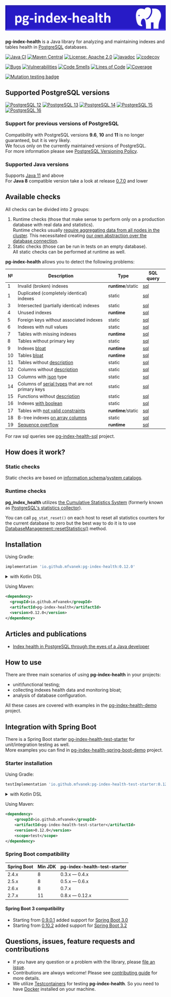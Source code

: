 # ![pg-index-health](https://github.com/mfvanek/pg-index-health/blob/master/logo.png "pg-index-health")
**pg-index-health** is a Java library for analyzing and maintaining indexes and tables health in [PostgreSQL](https://www.postgresql.org/) databases.

[![Java CI](https://github.com/mfvanek/pg-index-health/actions/workflows/tests.yml/badge.svg)](https://github.com/mfvanek/pg-index-health/actions/workflows/tests.yml "Java CI")
[![Maven Central](https://img.shields.io/maven-central/v/io.github.mfvanek/pg-index-health.svg)](https://search.maven.org/artifact/io.github.mfvanek/pg-index-health/ "Maven Central")
[![License: Apache 2.0](https://img.shields.io/badge/License-Apache%202.0-blue.svg)](https://github.com/mfvanek/pg-index-health/blob/master/LICENSE "Apache License 2.0")
[![javadoc](https://javadoc.io/badge2/io.github.mfvanek/pg-index-health/javadoc.svg)](https://javadoc.io/doc/io.github.mfvanek/pg-index-health "javadoc")
[![codecov](https://codecov.io/gh/mfvanek/pg-index-health/branch/master/graph/badge.svg)](https://codecov.io/gh/mfvanek/pg-index-health)

[![Bugs](https://sonarcloud.io/api/project_badges/measure?project=mfvanek_pg-index-health&metric=bugs)](https://sonarcloud.io/summary/new_code?id=mfvanek_pg-index-health)
[![Vulnerabilities](https://sonarcloud.io/api/project_badges/measure?project=mfvanek_pg-index-health&metric=vulnerabilities)](https://sonarcloud.io/summary/new_code?id=mfvanek_pg-index-health)
[![Code Smells](https://sonarcloud.io/api/project_badges/measure?project=mfvanek_pg-index-health&metric=code_smells)](https://sonarcloud.io/summary/new_code?id=mfvanek_pg-index-health)
[![Lines of Code](https://sonarcloud.io/api/project_badges/measure?project=mfvanek_pg-index-health&metric=ncloc)](https://sonarcloud.io/summary/new_code?id=mfvanek_pg-index-health)
[![Coverage](https://sonarcloud.io/api/project_badges/measure?project=mfvanek_pg-index-health&metric=coverage)](https://sonarcloud.io/summary/new_code?id=mfvanek_pg-index-health)

[![Mutation testing badge](https://img.shields.io/endpoint?style=flat&url=https%3A%2F%2Fbadge-api.stryker-mutator.io%2Fgithub.com%2Fmfvanek%2Fpg-index-health%2Fmaster)](https://dashboard.stryker-mutator.io/reports/github.com/mfvanek/pg-index-health/master)

## Supported PostgreSQL versions

[![PostgreSQL 12](https://img.shields.io/badge/PostgreSQL-12-green.svg)](https://www.postgresql.org/about/news/1976/ "PostgreSQL 12")
[![PostgreSQL 13](https://img.shields.io/badge/PostgreSQL-13-green.svg)](https://www.postgresql.org/about/news/postgresql-13-released-2077/ "PostgreSQL 13")
[![PostgreSQL 14](https://img.shields.io/badge/PostgreSQL-14-green.svg)](https://www.postgresql.org/about/news/postgresql-14-released-2318/ "PostgreSQL 14")
[![PostgreSQL 15](https://img.shields.io/badge/PostgreSQL-15-green.svg)](https://www.postgresql.org/about/news/postgresql-15-released-2526/ "PostgreSQL 15")
[![PostgreSQL 16](https://img.shields.io/badge/PostgreSQL-16-green.svg)](https://www.postgresql.org/about/news/postgresql-16-released-2715/ "PostgreSQL 16")

### Support for previous versions of PostgreSQL

Compatibility with PostgreSQL versions **9.6**, **10** and **11** is no longer guaranteed, but it is very likely.  
We focus only on the currently maintained versions of PostgreSQL.  
For more information please see [PostgreSQL Versioning Policy](https://www.postgresql.org/support/versioning/).

### Supported Java versions

Supports [Java 11](https://www.java.com/en/) and above  
For **Java 8** compatible version take a look at release [0.7.0](https://github.com/mfvanek/pg-index-health/releases/tag/v.0.7.0) and lower

## Available checks

All checks can be divided into 2 groups:

1. Runtime checks (those that make sense to perform only on a production database with real data and statistics).  
   Runtime checks usually [require aggregating data from all nodes in the cluster](https://github.com/mfvanek/pg-index-health/blob/1af316152ed192d1e093491f709fe9bf4946e174/pg-index-health/src/main/java/io/github/mfvanek/pg/common/maintenance/Diagnostic.java#L111).
   This necessitated creating [our own abstraction over the database connection](https://github.com/mfvanek/pg-index-health/tree/master/pg-index-health-jdbc-connection).
2. Static checks (those can be run in tests on an empty database).  
   All static checks can be performed at runtime as well.

**pg-index-health** allows you to detect the following problems:

| №  | Description                                                                                                                        | Type               | SQL query                                                                                                           |
|----|------------------------------------------------------------------------------------------------------------------------------------|--------------------|---------------------------------------------------------------------------------------------------------------------|
| 1  | Invalid (broken) indexes                                                                                                           | **runtime**/static | [sql](https://github.com/mfvanek/pg-index-health-sql/blob/master/sql/invalid_indexes.sql)                           |
| 1  | Duplicated (completely identical) indexes                                                                                          | static             | [sql](https://github.com/mfvanek/pg-index-health-sql/blob/master/sql/duplicated_indexes.sql)                        |
| 3  | Intersected (partially identical) indexes                                                                                          | static             | [sql](https://github.com/mfvanek/pg-index-health-sql/blob/master/sql/intersected_indexes.sql)                       |
| 4  | Unused indexes                                                                                                                     | **runtime**        | [sql](https://github.com/mfvanek/pg-index-health-sql/blob/master/sql/unused_indexes.sql)                            |
| 5  | Foreign keys without associated indexes                                                                                            | static             | [sql](https://github.com/mfvanek/pg-index-health-sql/blob/master/sql/foreign_keys_without_index.sql)                |
| 6  | Indexes with null values                                                                                                           | static             | [sql](https://github.com/mfvanek/pg-index-health-sql/blob/master/sql/indexes_with_null_values.sql)                  |
| 7  | Tables with missing indexes                                                                                                        | **runtime**        | [sql](https://github.com/mfvanek/pg-index-health-sql/blob/master/sql/tables_with_missing_indexes.sql)               |
| 8  | Tables without primary key                                                                                                         | static             | [sql](https://github.com/mfvanek/pg-index-health-sql/blob/master/sql/tables_without_primary_key.sql)                |
| 9  | Indexes [bloat](https://www.percona.com/blog/2018/08/06/basic-understanding-bloat-vacuum-postgresql-mvcc/)                         | **runtime**        | [sql](https://github.com/mfvanek/pg-index-health-sql/blob/master/sql/bloated_indexes.sql)                           |
| 10 | Tables [bloat](https://www.percona.com/blog/2018/08/06/basic-understanding-bloat-vacuum-postgresql-mvcc/)                          | **runtime**        | [sql](https://github.com/mfvanek/pg-index-health-sql/blob/master/sql/bloated_tables.sql)                            |
| 11 | Tables without [description](https://www.postgresql.org/docs/current/sql-comment.html)                                             | static             | [sql](https://github.com/mfvanek/pg-index-health-sql/blob/master/sql/tables_without_description.sql)                |
| 12 | Columns without [description](https://www.postgresql.org/docs/current/sql-comment.html)                                            | static             | [sql](https://github.com/mfvanek/pg-index-health-sql/blob/master/sql/columns_without_description.sql)               |
| 13 | Columns with [json](https://www.postgresql.org/docs/current/datatype-json.html) type                                               | static             | [sql](https://github.com/mfvanek/pg-index-health-sql/blob/master/sql/columns_with_json_type.sql)                    |
| 14 | Columns of [serial types](https://www.postgresql.org/docs/current/datatype-numeric.html#DATATYPE-SERIAL) that are not primary keys | static             | [sql](https://github.com/mfvanek/pg-index-health-sql/blob/master/sql/non_primary_key_columns_with_serial_types.sql) |
| 15 | Functions without [description](https://www.postgresql.org/docs/current/sql-comment.html)                                          | static             | [sql](https://github.com/mfvanek/pg-index-health-sql/blob/master/sql/functions_without_description.sql)             |
| 16 | Indexes [with boolean](https://habr.com/ru/companies/tensor/articles/488104/)                                                      | static             | [sql](https://github.com/mfvanek/pg-index-health-sql/blob/master/sql/indexes_with_boolean.sql)                      |
| 17 | Tables with [not valid constraints](https://habr.com/ru/articles/800121/)                                                          | **runtime**/static | [sql](https://github.com/mfvanek/pg-index-health-sql/blob/master/sql/check_not_valid_constraints.sql)               |
| 18 | B-tree indexes [on array columns](https://habr.com/ru/articles/800121/)                                                            | static             | [sql](https://github.com/mfvanek/pg-index-health-sql/blob/master/sql/btree_indexes_on_array_columns.sql)            |
| 19 | [Sequence overflow](https://habr.com/ru/articles/800121/)                                                                          | **runtime**        | [sql](https://github.com/mfvanek/pg-index-health-sql/blob/master/sql/sequence_overflow.sql)                         |

For raw sql queries see [pg-index-health-sql](https://github.com/mfvanek/pg-index-health-sql) project.

## How does it work?

### Static checks

Static checks are based on [information schema](https://www.postgresql.org/docs/current/information-schema.html)/[system catalogs](https://www.postgresql.org/docs/current/catalogs.html).

### Runtime checks

**pg_index_health** utilizes [the Cumulative Statistics System](https://www.postgresql.org/docs/current/monitoring-stats.html) 
(formerly known as [PostgreSQL's statistics collector](https://www.postgresql.org/docs/14/monitoring-stats.html)).

You can call `pg_stat_reset()` on each host to reset all statistics counters for the current database to zero
but the best way to do it is to use [DatabaseManagement::resetStatistics()](https://github.com/mfvanek/pg-index-health/blob/1af316152ed192d1e093491f709fe9bf4946e174/pg-index-health/src/main/java/io/github/mfvanek/pg/common/management/DatabaseManagement.java#L33) method.

## Installation

Using Gradle:
```groovy
implementation 'io.github.mfvanek:pg-index-health:0.12.0'
```

<details>
<summary>with Kotlin DSL</summary>

```kotlin
implementation("io.github.mfvanek:pg-index-health:0.12.0")
```
</details>

Using Maven:
```xml
<dependency>
  <groupId>io.github.mfvanek</groupId>
  <artifactId>pg-index-health</artifactId>
  <version>0.12.0</version>
</dependency>
```

## Articles and publications

* [Index health in PostgreSQL through the eyes of a Java developer](https://habr.com/ru/post/490824/)

## How to use

There are three main scenarios of using **pg-index-health** in your projects:
* unit\functional testing;
* collecting indexes health data and monitoring bloat;
* analysis of database configuration.

All these cases are covered with examples in the [pg-index-health-demo](https://github.com/mfvanek/pg-index-health-demo) project.

## Integration with Spring Boot

There is a Spring Boot starter [pg-index-health-test-starter](spring-boot-integration%2Fpg-index-health-test-starter)
for unit/integration testing as well.  
More examples you can find in [pg-index-health-spring-boot-demo](https://github.com/mfvanek/pg-index-health-spring-boot-demo) project.

### Starter installation

Using Gradle:

```groovy
testImplementation 'io.github.mfvanek:pg-index-health-test-starter:0.12.0'
```

<details>
<summary>with Kotlin DSL</summary>

```kotlin
testImplementation("io.github.mfvanek:pg-index-health-test-starter:0.12.0")
```

</details>

Using Maven:

```xml
<dependency>
    <groupId>io.github.mfvanek</groupId>
    <artifactId>pg-index-health-test-starter</artifactId>
    <version>0.12.0</version>
    <scope>test</scope>
</dependency>
```

### Spring Boot compatibility

| Spring Boot | Min JDK | pg-index-health-test-starter |
|-------------|---------|------------------------------|
| 2.4.x       | 8       | 0.3.x — 0.4.x                |
| 2.5.x       | 8       | 0.5.x — 0.6.x                |
| 2.6.x       | 8       | 0.7.x                        |
| 2.7.x       | 11      | 0.8.x — 0.12.x               |

#### Spring Boot 3 compatibility

* Starting from [0.9.0.1](https://github.com/mfvanek/pg-index-health-test-starter/releases/tag/v.0.9.0.1)
  added support for [Spring Boot 3.0](https://github.com/spring-projects/spring-boot/wiki/Spring-Boot-3.0-Migration-Guide#auto-configuration-files)
* Starting from [0.10.2](https://github.com/mfvanek/pg-index-health-test-starter/releases/tag/v.0.10.2)
  added support for [Spring Boot 3.2](https://github.com/spring-projects/spring-framework/wiki/Upgrading-to-Spring-Framework-6.x#parameter-name-retention)

## Questions, issues, feature requests and contributions

* If you have any question or a problem with the library, please [file an issue](https://github.com/mfvanek/pg-index-health/issues).
* Contributions are always welcome! Please see [contributing guide](CONTRIBUTING.md) for more details.
* We utilize [Testcontainers](https://www.testcontainers.org/) for testing **pg-index-health**. 
So you need to have [Docker](https://www.docker.com/) installed on your machine.
